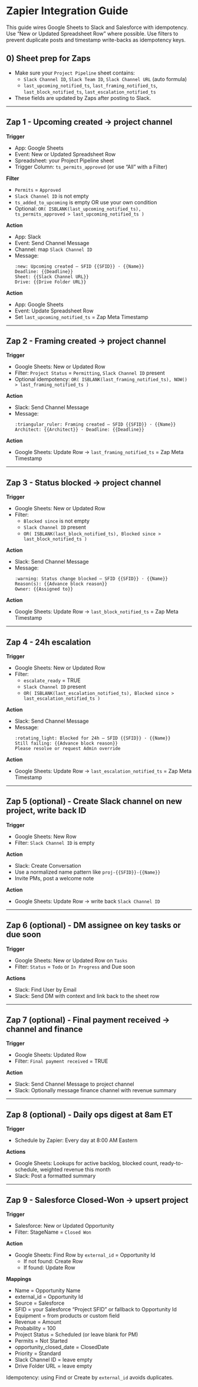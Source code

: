 # Zapier Integration Guide

This guide wires Google Sheets to Slack and Salesforce with idempotency. Use “New or Updated Spreadsheet Row” where possible. Use filters to prevent duplicate posts and timestamp write-backs as idempotency keys.

## 0) Sheet prep for Zaps
- Make sure your `Project Pipeline` sheet contains:
  - `Slack Channel ID`, `Slack Team ID`, `Slack Channel URL` (auto formula)
  - `last_upcoming_notified_ts`, `last_framing_notified_ts`, `last_block_notified_ts`, `last_escalation_notified_ts`
- These fields are updated by Zaps after posting to Slack.

---

## Zap 1 - Upcoming created → project channel

**Trigger**  
- App: Google Sheets  
- Event: New or Updated Spreadsheet Row  
- Spreadsheet: your Project Pipeline sheet  
- Trigger Column: `ts_permits_approved` (or use “All” with a Filter)  

**Filter**  
- `Permits` = `Approved`  
- `Slack Channel ID` is not empty  
- `ts_added_to_upcoming` is empty OR use your own condition  
- Optional: `OR( ISBLANK(last_upcoming_notified_ts), ts_permits_approved > last_upcoming_notified_ts )`

**Action**  
- App: Slack  
- Event: Send Channel Message  
- Channel: map `Slack Channel ID`  
- Message:
  ```
  :new: Upcoming created — SFID {{SFID}} · {{Name}}
  Deadline: {{Deadline}}
  Sheet: {{Slack Channel URL}}
  Drive: {{Drive Folder URL}}
  ```

**Action**  
- App: Google Sheets  
- Event: Update Spreadsheet Row  
- Set `last_upcoming_notified_ts` = Zap Meta Timestamp

---

## Zap 2 - Framing created → project channel

**Trigger**  
- Google Sheets: New or Updated Row  
- Filter: `Project Status` = `Permitting`, `Slack Channel ID` present  
- Optional idempotency: `OR( ISBLANK(last_framing_notified_ts), NOW() > last_framing_notified_ts )`

**Action**  
- Slack: Send Channel Message  
- Message:
  ```
  :triangular_ruler: Framing created — SFID {{SFID}} · {{Name}}
  Architect: {{Architect}} · Deadline: {{Deadline}}
  ```

**Action**  
- Google Sheets: Update Row -> `last_framing_notified_ts` = Zap Meta Timestamp

---

## Zap 3 - Status blocked → project channel

**Trigger**  
- Google Sheets: New or Updated Row  
- Filter:
  - `Blocked since` is not empty
  - `Slack Channel ID` present
  - `OR( ISBLANK(last_block_notified_ts), Blocked since > last_block_notified_ts )`

**Action**  
- Slack: Send Channel Message  
- Message:
  ```
  :warning: Status change blocked — SFID {{SFID}} · {{Name}}
  Reason(s): {{Advance block reason}}
  Owner: {{Assigned to}}
  ```

**Action**  
- Google Sheets: Update Row -> `last_block_notified_ts` = Zap Meta Timestamp

---

## Zap 4 - 24h escalation

**Trigger**  
- Google Sheets: New or Updated Row  
- Filter:
  - `escalate_ready` = TRUE
  - `Slack Channel ID` present
  - `OR( ISBLANK(last_escalation_notified_ts), Blocked since > last_escalation_notified_ts )`

**Action**  
- Slack: Send Channel Message  
- Message:
  ```
  :rotating_light: Blocked for 24h — SFID {{SFID}} · {{Name}}
  Still failing: {{Advance block reason}}
  Please resolve or request Admin override
  ```

**Action**  
- Google Sheets: Update Row -> `last_escalation_notified_ts` = Zap Meta Timestamp

---

## Zap 5 (optional) - Create Slack channel on new project, write back ID

**Trigger**  
- Google Sheets: New Row  
- Filter: `Slack Channel ID` is empty

**Action**  
- Slack: Create Conversation  
- Use a normalized name pattern like `proj-{{SFID}}-{{Name}}`  
- Invite PMs, post a welcome note

**Action**  
- Google Sheets: Update Row -> write back `Slack Channel ID`

---

## Zap 6 (optional) - DM assignee on key tasks or due soon

**Trigger**  
- Google Sheets: New or Updated Row on `Tasks`  
- Filter: `Status` = `Todo` or `In Progress` and Due soon

**Actions**  
- Slack: Find User by Email  
- Slack: Send DM with context and link back to the sheet row

---

## Zap 7 (optional) - Final payment received → channel and finance

**Trigger**  
- Google Sheets: Updated Row  
- Filter: `Final payment received` = TRUE

**Action**  
- Slack: Send Channel Message to project channel  
- Slack: Optionally message finance channel with revenue summary

---

## Zap 8 (optional) - Daily ops digest at 8am ET

**Trigger**  
- Schedule by Zapier: Every day at 8:00 AM Eastern

**Actions**  
- Google Sheets: Lookups for active backlog, blocked count, ready-to-schedule, weighted revenue this month  
- Slack: Post a formatted summary

---

## Zap 9 - Salesforce Closed-Won → upsert project

**Trigger**  
- Salesforce: New or Updated Opportunity  
- Filter: StageName = `Closed Won`

**Action**  
- Google Sheets: Find Row by `external_id` = Opportunity Id  
  - If not found: Create Row  
  - If found: Update Row

**Mappings**
- Name = Opportunity Name  
- external_id = Opportunity Id  
- Source = Salesforce  
- SFID = your Salesforce “Project SFID” or fallback to Opportunity Id  
- Equipment = from products or custom field  
- Revenue = Amount  
- Probability = 100  
- Project Status = Scheduled (or leave blank for PM)  
- Permits = Not Started  
- opportunity_closed_date = ClosedDate  
- Priority = Standard  
- Slack Channel ID = leave empty  
- Drive Folder URL = leave empty

Idempotency: using Find or Create by `external_id` avoids duplicates.
